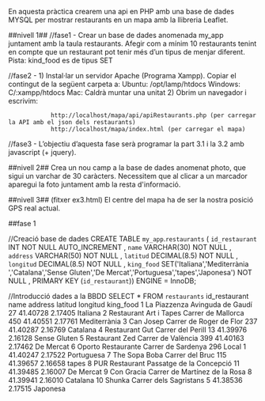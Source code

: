 En aquesta pràctica crearem una api en PHP amb una base de dades MYSQL per mostrar restaurants en un mapa amb la llibreria Leaflet. 

##nivell 1## 
//fase1 -	Crear un base de dades anomenada my_app juntament amb la taula restaurants. 
			Afegir com a mínim 10 restaurants tenint en compte que un restaurant pot tenir més d’un tipus de menjar diferent.
			Pista: kind_food es de tipus SET
		
//fase2 - 	1) Instal·lar un servidor Apache (Programa Xampp). Copiar el contingut de la següent carpeta a:
			Ubuntu: /opt/lamp/htdocs
			Windows: C/:xampp/htdocs
			Mac: Caldrà muntar una unitat
			2) Obrim un navegador i escrivim:

				http://localhost/mapa/api/apiRestaurants.php (per carregar la API amb el json dels restaurants)
				http://localhost/mapa/index.html (per carregar el mapa)


//fase3 - L’objectiu d’aquesta fase serà programar la part 3.1 i la 3.2 amb javascript (+ jquery).

##nivell 2## 
		Crea un nou camp a la base de dades anomenat photo, que sigui un varchar de 30 caràcters. 
		Necessitem que al clicar a un marcador aparegui la foto juntament amb la resta d'informació.
		

##nivell 3## (fitxer ex3.html)
		El centre del mapa ha de ser la nostra posició GPS real actual.


##fase 1

//Creació base de dades
CREATE TABLE `my_app`.`restaurants` ( `id_restaurant` INT NOT NULL AUTO_INCREMENT , `name` VARCHAR(30) NOT NULL , `address` VARCHAR(50) NOT NULL , `latitud` DECIMAL(8.5) NOT NULL , `longitud` DECIMAL(8.5) NOT NULL , `king_food` SET('Italiana','Mediterrània ','Catalana','Sense Gluten','De Mercat','Portuguesa','tapes','Japonesa') NOT NULL , PRIMARY KEY (`id_restaurant`)) ENGINE = InnoDB; 

//Introducció dades a la BBDD
SELECT * FROM `restaurants`
id_restaurant	name	address	latitud	longitud	king_food
1 	La Piazzenza 	Avinguda de Gaudí  27 	41.40728 	2.17405 	Italiana
2 	Restaurant Art i Tapes 	Carrer de Mallorca 450 	41.40551 	2.17761 	Mediterrània
3 	Can Josep 	Carrer de Roger de Flor  237 	41.40287 	2.16769 	Catalana
4 	Restaurant Gut 	Carrer del Perill 13 	41.39976 	2.16128 	Sense Gluten
5 	Restaurant Zed 	Carrer de València 399 	41.40163 	2.17462 	De Mercat
6 	Oporto Restaurante 	Carrer de Sardenya 296 Local 1 	41.40247 	2.17522 	Portuguesa
7 	The Sopa Boba 	Carrer del Bruc 115 	41.39657 	2.16658 	tapes
8 	PUR Restaurant 	Passatge de la Concepció 11 	41.39485 	2.16007 	De Mercat
9 	Con Gracia 	Carrer de Martínez de la Rosa 8 	41.39941 	2.16010 	Catalana
10 	Shunka 	Carrer dels Sagristans 5 	41.38536 	2.17515 	Japonesa
